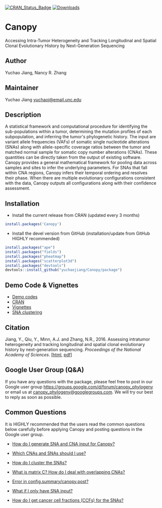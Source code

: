 [![CRAN_Status_Badge](http://www.r-pkg.org/badges/version/Canopy)](http://cran.r-project.org/web/packages/Canopy)
[![Downloads](http://cranlogs.r-pkg.org/badges/Canopy)](http://cran.rstudio.com/package=Canopy)

# Canopy

Accessing Intra-Tumor Heterogeneity and Tracking Longitudinal and Spatial Clonal Evolutionary History by Next-Generation Sequencing


## Author
Yuchao Jiang, Nancy R. Zhang

## Maintainer
Yuchao Jiang <yuchaoj@email.unc.edu>


## Description
  A statistical framework and computational procedure for identifying
  the sub-populations within a tumor, determining the mutation profiles of each
  subpopulation, and inferring the tumor's phylogenetic history. The input are
  variant allele frequencies (VAFs) of somatic single nucleotide alterations
  (SNAs) along with allele-specific coverage ratios between the tumor and matched
  normal sample for somatic copy number alterations (CNAs). These quantities can
  be directly taken from the output of existing software. Canopy provides a
  general mathematical framework for pooling data across samples and sites to
  infer the underlying parameters. For SNAs that fall within CNA regions, Canopy
  infers their temporal ordering and resolves their phase.  When there are
  multiple evolutionary configurations consistent with the data, Canopy outputs
  all configurations along with their confidence assessment.


## Installation
* Install the current release from CRAN (updated every 3 months)
```r
install.packages('Canopy')
```

* Install the devel version from GitHub (installation/update from GitHub HIGHLY recommended)
```r
install.packages("ape")
install.packages("fields")
install.packages("pheatmap")
install.packages("scatterplot3d")
install.packages("devtools")
devtools::install_github("yuchaojiang/Canopy/package")
```


## Demo Code & Vignettes
* [Demo codes](https://github.com/yuchaojiang/Canopy/blob/master/demo_code)
* [CRAN](https://cran.r-project.org/web/packages/Canopy/index.html)
* [Vignettes](https://cran.r-project.org/web/packages/Canopy/vignettes/Canopy_vignettes.pdf)
* [SNA clustering](https://github.com/yuchaojiang/Canopy/edit/master/clustering)

<!-- * [Vignettes](https://github.com/yuchaojiang/Canopy/blob/master/package/vignettes/Canopy_vignettes.pdf) -->

## Citation
Jiang, Y., Qiu, Y., Minn, A.J. and Zhang, N.R., 2016. Assessing intratumor heterogeneity and tracking longitudinal and spatial clonal evolutionary history by next-generation sequencing. *Proceedings of the National Academy of Sciences*. [[html](http://www.pnas.org/content/113/37/E5528), [pdf](http://www.pnas.org/content/113/37/E5528.full.pdf)]


## Google User Group (Q&A)
If you have any questions with the package, please feel free to post in our Google user group https://groups.google.com/d/forum/canopy_phylogeny or email us at canopy_phylogeny@googlegroups.com. We will try our best to reply as soon as possible.


## Common Questions

It is HIGHLY recommended that the users read the common questions below carefully before applying Canopy and posting questions in the Google user group.

* [How do I generate SNA and CNA input for Canopy?](https://github.com/yuchaojiang/Canopy/blob/master/instruction/SNA_CNA_input.md)

* [Which CNAs and SNAs should I use?](https://github.com/yuchaojiang/Canopy/blob/master/instruction/SNA_CNA_choice.md)

* [How do I cluster the SNAs?](https://github.com/yuchaojiang/Canopy/edit/master/clustering)

* [What is matrix C? How do I deal with overlapping CNAs?](https://github.com/yuchaojiang/Canopy/blob/master/instruction/overlapping_CNA.md)

* [Error in config.summary/canopy.post?](https://github.com/yuchaojiang/Canopy/blob/master/instruction/config_summary_error.md)

* [What if I only have SNA input?](https://github.com/yuchaojiang/Canopy/blob/master/instruction/sampling_mode.md)

* [How do I get cancer cell fractions (CCFs) for the SNAs?](https://github.com/yuchaojiang/Canopy/blob/master/instruction/CCF.md)
